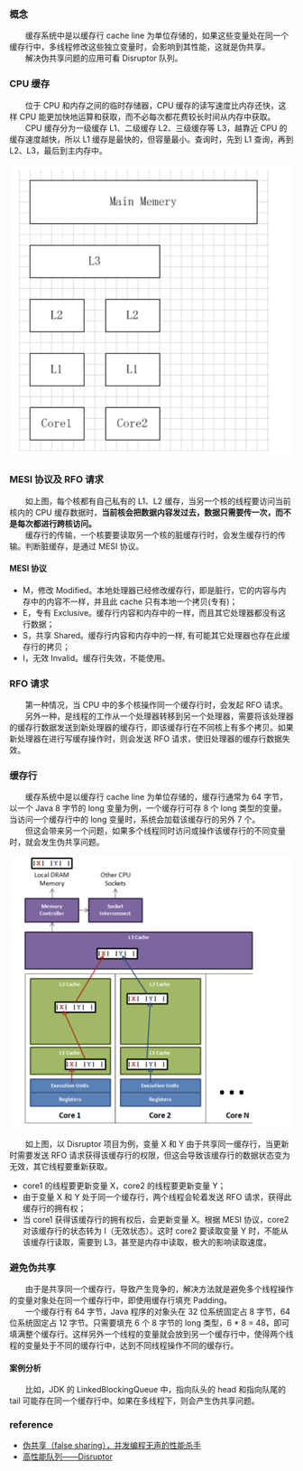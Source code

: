 ### 概念
　　缓存系统中是以缓存行 cache line 为单位存储的，如果这些变量处在同一个缓存行中，多线程修改这些独立变量时，会影响到其性能，这就是伪共享。<br />
　　解决伪共享问题的应用可看 Disruptor 队列。

### CPU 缓存
　　位于 CPU 和内存之间的临时存储器，CPU 缓存的读写速度比内存还快，这样 CPU 能更加快地运算和获取，而不必每次都花费较长时间从内存中获取。<br />
　　CPU 缓存分为一级缓存 L1、二级缓存 L2、三级缓存等 L3，越靠近 CPU 的缓存速度越快，所以 L1 缓存是最快的，但容量最小。查询时，先到 L1 查询，再到 L2、L3，最后到主内存中。

![avatar](photo_2.png)

### MESI 协议及 RFO 请求
　　如上图，每个核都有自己私有的 L1、L2 缓存，当另一个核的线程要访问当前核内的 CPU 缓存数据时，**当前核会把数据内容发过去，数据只需要传一次，而不是每次都进行跨核访问。** <br />
　　缓存行的传输，一个核要要读取另一个核的脏缓存行时，会发生缓存行的传输。判断脏缓存，是通过 MESI 协议。

#### MESI 协议

- M，修改 Modified。本地处理器已经修改缓存行，即是脏行，它的内容与内存中的内容不一样，并且此 cache 只有本地一个拷贝(专有)；
- E，专有 Exclusive。缓存行内容和内存中的一样，而且其它处理器都没有这行数据；
- S，共享 Shared。缓存行内容和内存中的一样, 有可能其它处理器也存在此缓存行的拷贝；
- I，无效 Invalid。缓存行失效，不能使用。

### RFO 请求
　　第一种情况，当 CPU 中的多个核操作同一个缓存行时，会发起 RFO 请求。<br />
　　另外一种，是线程的工作从一个处理器转移到另一个处理器，需要将该处理器的缓存行数据发送到新处理器的缓存行，即该缓存行在不同核上有多个拷贝。如果新处理器在进行写缓存操作时，则会发送 RFO 请求，使旧处理器的缓存行数据失效。

### 缓存行
　　缓存系统中是以缓存行 cache line 为单位存储的，缓存行通常为 64 字节，以一个 Java 8 字节的 long 变量为例，一个缓存行可存 8 个 long 类型的变量。当访问一个缓存行中的 long 变量时，系统会加载该缓存行的另外 7 个。<br />
　　但这会带来另一个问题，如果多个线程同时访问或操作该缓存行的不同变量时，就会发生伪共享问题。<br />

![avatar](photo_1.png)

　　如上图，以 Disruptor 项目为例，变量 X 和 Y 由于共享同一缓存行，当更新时需要发送 RFO 请求获得该缓存行的权限，但这会导致该缓存行的数据状态变为无效，其它线程要重新获取。

- core1 的线程要更新变量 X，core2 的线程要更新变量 Y；
- 由于变量 X 和 Y 处于同一个缓存行，两个线程会轮着发送 RFO 请求，获得此缓存行的拥有权；
- 当 core1 获得该缓存行的拥有权后，会更新变量 X。根据 MESI 协议，core2 对该缓存行的状态转为 I（无效状态）。这时 core2 要读取变量 Y 时，不能从该缓存行读取，需要到 L3，甚至是内存中读取，极大的影响读取速度。

### 避免伪共享
　　由于是共享同一个缓存行，导致产生竞争的，解决方法就是避免多个线程操作的变量对象处在同一个缓存行中，即使用缓存行填充 Padding。<br />
　　一个缓存行有 64 字节，Java 程序的对象头在 32 位系统固定占 8 字节，64 位系统固定占 12 字节。只需要填充 6 个 8 字节的 long 类型，6 * 8 = 48，即可填满整个缓存行。这样另外一个线程的变量就会放到另一个缓存行中，使得两个线程的变量处于不同的缓存行中，达到不同线程操作不同的缓存行。

#### 案例分析
　　比如，JDK 的 LinkedBlockingQueue 中，指向队头的 head 和指向队尾的 tail 可能存在同一个缓存行中。如果在多线程下，则会产生伪共享问题。

### reference

- [伪共享（false sharing），并发编程无声的性能杀手](https://www.cnblogs.com/cyfonly/p/5800758.html)
- [高性能队列——Disruptor](https://tech.meituan.com/2016/11/18/disruptor.html)